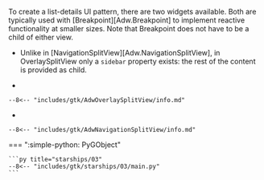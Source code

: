 To create a list-details UI pattern, there are two widgets available.
Both are typically used with [Breakpoint][Adw.Breakpoint] to implement reactive functionality at smaller sizes.
Note that Breakpoint does not have to be a child of either view.

-   Unlike in [NavigationSplitView][Adw.NavigationSplitView], in OverlaySplitView only a `sidebar` property exists: the rest of the content is provided as child.


-   

    --8<-- "includes/gtk/AdwOverlaySplitView/info.md"

-   

    --8<-- "includes/gtk/AdwNavigationSplitView/info.md"

=== ":simple-python: PyGObject"

    ```py title="starships/03"
    --8<-- "includes/gtk/starships/03/main.py"
    ```

